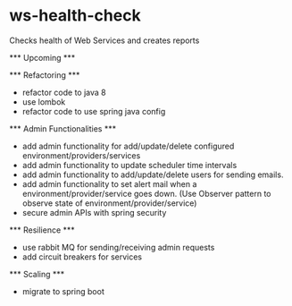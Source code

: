 # ws-health-check
Checks health of Web Services and creates reports

*** Upcoming ***

*** Refactoring ***
- refactor code to java 8
- use lombok
- refactor code to use spring java config

*** Admin Functionalities ***
- add admin functionality for add/update/delete configured environment/providers/services
- add admin functionality to update scheduler time intervals
- add admin functionality to add/update/delete users for sending emails.
- add admin functionality to set alert mail when a environment/provider/service goes down. (Use Observer pattern to observe state of environment/provider/service)
- secure admin APIs with spring security

*** Resilience ***
- use rabbit MQ for sending/receiving admin requests
- add circuit breakers for services

*** Scaling ***
- migrate to spring boot
